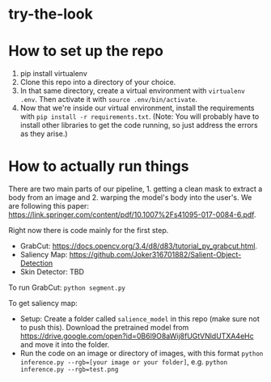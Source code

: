 # try-the-look

# How to set up the repo
1. pip install virtualenv
2. Clone this repo into a directory of your choice.
3. In that same directory, create a virtual environment with `virtualenv .env`. Then activate it with `source .env/bin/activate`.
4. Now that we're inside our virtual environment, install the requirements with `pip install -r requirements.txt`. (Note: You will probably have to install other libraries to get the code running, so just address the errors as they arise.)

# How to actually run things
There are two main parts of our pipeline, 1. getting a clean mask to extract a body from an image and 2. warping the model's body into the user's. We are following this paper: https://link.springer.com/content/pdf/10.1007%2Fs41095-017-0084-6.pdf.

Right now there is code mainly for the first step.

- GrabCut: https://docs.opencv.org/3.4/d8/d83/tutorial_py_grabcut.html. 
- Saliency Map: https://github.com/Joker316701882/Salient-Object-Detection
- Skin Detector: TBD

To run GrabCut: 
`python segment.py`

To get saliency map:
- Setup: Create a folder called `salience_model` in this repo (make sure not to push this). Download the pretrained model from https://drive.google.com/open?id=0B6l9O8aWij8fUGtVNldUTXA4eHc and move it into the folder.
- Run the code on an image or directory of images, with this format `python inference.py --rgb=[your image or your folder]`, e.g. `python inference.py --rgb=test.png`

